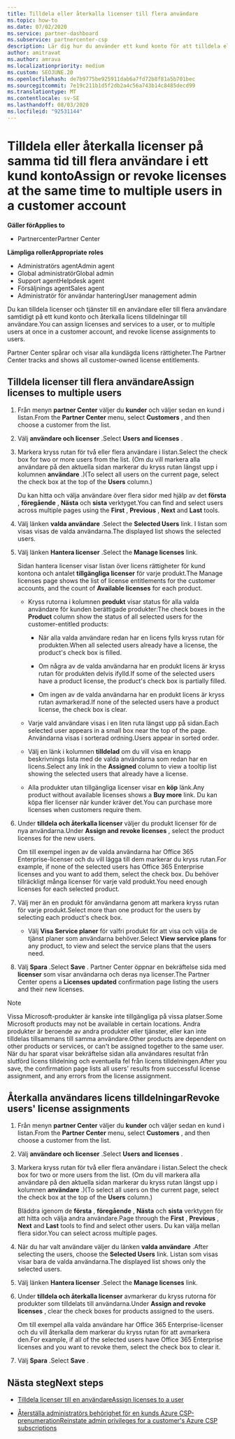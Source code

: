 ```yaml
---
title: Tilldela eller återkalla licenser till flera användare
ms.topic: how-to
ms.date: 07/02/2020
ms.service: partner-dashboard
ms.subservice: partnercenter-csp
description: Lär dig hur du använder ett kund konto för att tilldela eller återkalla licenser och tjänster till en användare eller till flera användare på samma gång.
author: amitravat
ms.author: amrava
ms.localizationpriority: medium
ms.custom: SEOJUNE.20
ms.openlocfilehash: de7b9775be925911dab6a7fd72b8f81a5b701bec
ms.sourcegitcommit: 7e19c211b1d5f2db2a4c56a743b14c8485decd99
ms.translationtype: MT
ms.contentlocale: sv-SE
ms.lasthandoff: 08/03/2020
ms.locfileid: "92531144"
---
```

# <a name="assign-or-revoke-licenses-at-the-same-time-to-multiple-users-in-a-customer-account"></a><span data-ttu-id="59f0e-103">Tilldela eller återkalla licenser på samma tid till flera användare i ett kund konto</span><span class="sxs-lookup"><span data-stu-id="59f0e-103">Assign or revoke licenses at the same time to multiple users in a customer account</span></span>

<span data-ttu-id="59f0e-104">**Gäller för**</span><span class="sxs-lookup"><span data-stu-id="59f0e-104">**Applies to**</span></span>

- <span data-ttu-id="59f0e-105">Partnercenter</span><span class="sxs-lookup"><span data-stu-id="59f0e-105">Partner Center</span></span>

<span data-ttu-id="59f0e-106">**Lämpliga roller**</span><span class="sxs-lookup"><span data-stu-id="59f0e-106">**Appropriate roles**</span></span>

- <span data-ttu-id="59f0e-107">Administratörs agent</span><span class="sxs-lookup"><span data-stu-id="59f0e-107">Admin agent</span></span>
- <span data-ttu-id="59f0e-108">Global administratör</span><span class="sxs-lookup"><span data-stu-id="59f0e-108">Global admin</span></span>
- <span data-ttu-id="59f0e-109">Support agent</span><span class="sxs-lookup"><span data-stu-id="59f0e-109">Helpdesk agent</span></span>
- <span data-ttu-id="59f0e-110">Försäljnings agent</span><span class="sxs-lookup"><span data-stu-id="59f0e-110">Sales agent</span></span>
- <span data-ttu-id="59f0e-111">Administratör för användar hantering</span><span class="sxs-lookup"><span data-stu-id="59f0e-111">User management admin</span></span>

<span data-ttu-id="59f0e-112">Du kan tilldela licenser och tjänster till en användare eller till flera användare samtidigt på ett kund konto och återkalla licens tilldelningar till användare.</span><span class="sxs-lookup"><span data-stu-id="59f0e-112">You can assign licenses and services to a user, or to multiple users at once in a customer account, and revoke license assignments to users.</span></span>

<span data-ttu-id="59f0e-113">Partner Center spårar och visar alla kundägda licens rättigheter.</span><span class="sxs-lookup"><span data-stu-id="59f0e-113">The Partner Center tracks and shows all customer-owned license entitlements.</span></span>

## <a name="assign-licenses-to-multiple-users"></a><span data-ttu-id="59f0e-114">Tilldela licenser till flera användare</span><span class="sxs-lookup"><span data-stu-id="59f0e-114">Assign licenses to multiple users</span></span>

1. <span data-ttu-id="59f0e-115">Från menyn **partner Center** väljer du **kunder** och väljer sedan en kund i listan.</span><span class="sxs-lookup"><span data-stu-id="59f0e-115">From the **Partner Center** menu, select **Customers** , and then choose a customer from the list.</span></span>

2. <span data-ttu-id="59f0e-116">Välj **användare och licenser** .</span><span class="sxs-lookup"><span data-stu-id="59f0e-116">Select **Users and licenses** .</span></span>

3. <span data-ttu-id="59f0e-117">Markera kryss rutan för två eller flera användare i listan.</span><span class="sxs-lookup"><span data-stu-id="59f0e-117">Select the check box for two or more users from the list.</span></span> <span data-ttu-id="59f0e-118">(Om du vill markera alla användare på den aktuella sidan markerar du kryss rutan längst upp i kolumnen **användare** .)</span><span class="sxs-lookup"><span data-stu-id="59f0e-118">(To select all users on the current page, select the check box at the top of the **Users** column.)</span></span>

    <span data-ttu-id="59f0e-119">Du kan hitta och välja användare över flera sidor med hjälp av det **första** , **föregående** , **Nästa** och **sista** verktyget.</span><span class="sxs-lookup"><span data-stu-id="59f0e-119">You can find and select users across multiple pages using the **First** , **Previous** , **Next** and **Last** tools.</span></span>

4. <span data-ttu-id="59f0e-120">Välj länken **valda användare** .</span><span class="sxs-lookup"><span data-stu-id="59f0e-120">Select the **Selected Users** link.</span></span> <span data-ttu-id="59f0e-121">I listan som visas visas de valda användarna.</span><span class="sxs-lookup"><span data-stu-id="59f0e-121">The displayed list shows the selected users.</span></span>

5. <span data-ttu-id="59f0e-122">Välj länken **Hantera licenser** .</span><span class="sxs-lookup"><span data-stu-id="59f0e-122">Select the **Manage licenses** link.</span></span>

    <span data-ttu-id="59f0e-123">Sidan hantera licenser visar listan över licens rättigheter för kund kontona och antalet **tillgängliga licenser** för varje produkt.</span><span class="sxs-lookup"><span data-stu-id="59f0e-123">The Manage licenses page shows the list of license entitlements for the customer accounts, and the count of **Available licenses** for each product.</span></span>

    - <span data-ttu-id="59f0e-124">Kryss rutorna i kolumnen **produkt** visar status för alla valda användare för kunden berättigade produkter:</span><span class="sxs-lookup"><span data-stu-id="59f0e-124">The check boxes in the **Product** column show the status of all selected users for the customer-entitled products:</span></span>

       - <span data-ttu-id="59f0e-125">När alla valda användare redan har en licens fylls kryss rutan för produkten.</span><span class="sxs-lookup"><span data-stu-id="59f0e-125">When all selected users already have a license, the product's check box is filled.</span></span>

       - <span data-ttu-id="59f0e-126">Om några av de valda användarna har en produkt licens är kryss rutan för produkten delvis ifylld.</span><span class="sxs-lookup"><span data-stu-id="59f0e-126">If some of the selected users have a product license, the product's check box is partially filled.</span></span>

       - <span data-ttu-id="59f0e-127">Om ingen av de valda användarna har en produkt licens är kryss rutan avmarkerad.</span><span class="sxs-lookup"><span data-stu-id="59f0e-127">If none of the selected users have a product license, the check box is clear.</span></span>

    - <span data-ttu-id="59f0e-128">Varje vald användare visas i en liten ruta längst upp på sidan.</span><span class="sxs-lookup"><span data-stu-id="59f0e-128">Each selected user appears in a small box near the top of the page.</span></span> <span data-ttu-id="59f0e-129">Användarna visas i sorterad ordning.</span><span class="sxs-lookup"><span data-stu-id="59f0e-129">Users appear in sorted order.</span></span>

    - <span data-ttu-id="59f0e-130">Välj en länk i kolumnen **tilldelad** om du vill visa en knapp beskrivnings lista med de valda användarna som redan har en licens.</span><span class="sxs-lookup"><span data-stu-id="59f0e-130">Select any link in the **Assigned** column to view a tooltip list showing the selected users that already have a license.</span></span>

    - <span data-ttu-id="59f0e-131">Alla produkter utan tillgängliga licenser visar en **köp** länk.</span><span class="sxs-lookup"><span data-stu-id="59f0e-131">Any product without available licenses shows a **Buy more** link.</span></span> <span data-ttu-id="59f0e-132">Du kan köpa fler licenser när kunder kräver det.</span><span class="sxs-lookup"><span data-stu-id="59f0e-132">You can purchase more licenses when customers require them.</span></span>

6. <span data-ttu-id="59f0e-133">Under **tilldela och återkalla licenser** väljer du produkt licenser för de nya användarna.</span><span class="sxs-lookup"><span data-stu-id="59f0e-133">Under **Assign and revoke licenses** , select the product licenses for the new users.</span></span> 

   <span data-ttu-id="59f0e-134">Om till exempel ingen av de valda användarna har Office 365 Enterprise-licenser och du vill lägga till dem markerar du kryss rutan.</span><span class="sxs-lookup"><span data-stu-id="59f0e-134">For example, if none of the selected users has Office 365 Enterprise licenses and you want to add them, select the check box.</span></span> <span data-ttu-id="59f0e-135">Du behöver tillräckligt många licenser för varje vald produkt.</span><span class="sxs-lookup"><span data-stu-id="59f0e-135">You need enough licenses for each selected product.</span></span>

7. <span data-ttu-id="59f0e-136">Välj mer än en produkt för användarna genom att markera kryss rutan för varje produkt.</span><span class="sxs-lookup"><span data-stu-id="59f0e-136">Select more than one product for the users by selecting each product's check box.</span></span>
    -   <span data-ttu-id="59f0e-137">Välj **Visa Service planer** för valfri produkt för att visa och välja de tjänst planer som användarna behöver.</span><span class="sxs-lookup"><span data-stu-id="59f0e-137">Select **View service plans** for any product, to view and select the service plans that the users need.</span></span>

8. <span data-ttu-id="59f0e-138">Välj **Spara** .</span><span class="sxs-lookup"><span data-stu-id="59f0e-138">Select **Save** .</span></span> <span data-ttu-id="59f0e-139">Partner Center öppnar en bekräftelse sida med **licenser** som visar användarna och deras nya licenser.</span><span class="sxs-lookup"><span data-stu-id="59f0e-139">The Partner Center opens a **Licenses updated** confirmation page listing the users and their new licenses.</span></span>

>[!NOTE]
><span data-ttu-id="59f0e-140">Vissa Microsoft-produkter är kanske inte tillgängliga på vissa platser.</span><span class="sxs-lookup"><span data-stu-id="59f0e-140">Some Microsoft products may not be available in certain locations.</span></span> <span data-ttu-id="59f0e-141">Andra produkter är beroende av andra produkter eller tjänster, eller kan inte tilldelas tillsammans till samma användare.</span><span class="sxs-lookup"><span data-stu-id="59f0e-141">Other products are dependent on other products or services, or can't be assigned together to the same user.</span></span> <span data-ttu-id="59f0e-142">När du har sparat visar bekräftelse sidan alla användares resultat från slutförd licens tilldelning och eventuella fel från licens tilldelningen.</span><span class="sxs-lookup"><span data-stu-id="59f0e-142">After you save, the confirmation page lists all users' results from successful license assignment, and any errors from the license assignment.</span></span>

## <a name="revoke-users-license-assignments"></a><span data-ttu-id="59f0e-143">Återkalla användares licens tilldelningar</span><span class="sxs-lookup"><span data-stu-id="59f0e-143">Revoke users' license assignments</span></span>

1. <span data-ttu-id="59f0e-144">Från menyn **partner Center** väljer du **kunder** och väljer sedan en kund i listan.</span><span class="sxs-lookup"><span data-stu-id="59f0e-144">From the **Partner Center** menu, select **Customers** , and then choose a customer from the list.</span></span>

2. <span data-ttu-id="59f0e-145">Välj **användare och licenser** .</span><span class="sxs-lookup"><span data-stu-id="59f0e-145">Select **Users and licenses** .</span></span>

3. <span data-ttu-id="59f0e-146">Markera kryss rutan för två eller flera användare i listan.</span><span class="sxs-lookup"><span data-stu-id="59f0e-146">Select the check box for two or more users from the list.</span></span> <span data-ttu-id="59f0e-147">(Om du vill markera alla användare på den aktuella sidan markerar du kryss rutan längst upp i kolumnen **användare** .)</span><span class="sxs-lookup"><span data-stu-id="59f0e-147">(To select all users on the current page, select the check box at the top of the **Users** column.)</span></span>

    <span data-ttu-id="59f0e-148">Bläddra igenom de **första** , **föregående** , **Nästa** och **sista** verktygen för att hitta och välja andra användare.</span><span class="sxs-lookup"><span data-stu-id="59f0e-148">Page through the **First** , **Previous** , **Next** and **Last** tools to find and select other users.</span></span> <span data-ttu-id="59f0e-149">Du kan välja mellan flera sidor.</span><span class="sxs-lookup"><span data-stu-id="59f0e-149">You can select across multiple pages.</span></span>

4. <span data-ttu-id="59f0e-150">När du har valt användare väljer du länken **valda användare** .</span><span class="sxs-lookup"><span data-stu-id="59f0e-150">After selecting the users, choose the **Selected Users** link.</span></span> <span data-ttu-id="59f0e-151">Listan som visas visar bara de valda användarna.</span><span class="sxs-lookup"><span data-stu-id="59f0e-151">The displayed list shows only the selected users.</span></span>

5. <span data-ttu-id="59f0e-152">Välj länken **Hantera licenser** .</span><span class="sxs-lookup"><span data-stu-id="59f0e-152">Select the **Manage licenses** link.</span></span>

6. <span data-ttu-id="59f0e-153">Under **tilldela och återkalla licenser** avmarkerar du kryss rutorna för produkter som tilldelats till användarna.</span><span class="sxs-lookup"><span data-stu-id="59f0e-153">Under **Assign and revoke licenses** , clear the check boxes for products assigned to the users.</span></span>

   <span data-ttu-id="59f0e-154">Om till exempel alla valda användare har Office 365 Enterprise-licenser och du vill återkalla dem markerar du kryss rutan för att avmarkera den.</span><span class="sxs-lookup"><span data-stu-id="59f0e-154">For example, if all of the selected users have Office 365 Enterprise licenses and you want to revoke them, select the check box to clear it.</span></span>

7. <span data-ttu-id="59f0e-155">Välj **Spara** .</span><span class="sxs-lookup"><span data-stu-id="59f0e-155">Select **Save** .</span></span>

## <a name="next-steps"></a><span data-ttu-id="59f0e-156">Nästa steg</span><span class="sxs-lookup"><span data-stu-id="59f0e-156">Next steps</span></span>

- [<span data-ttu-id="59f0e-157">Tilldela licenser till en användare</span><span class="sxs-lookup"><span data-stu-id="59f0e-157">Assign licenses to a user</span></span>](assign-licenses-to-users.md)

- [<span data-ttu-id="59f0e-158">Återställa administratörs behörighet för en kunds Azure CSP-prenumeration</span><span class="sxs-lookup"><span data-stu-id="59f0e-158">Reinstate admin privileges for a customer's Azure CSP subscriptions</span></span>](revoke-reinstate-csp.md)